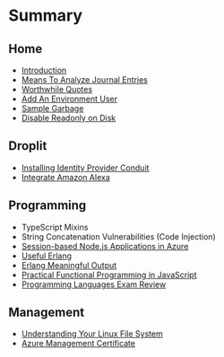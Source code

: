 # Summary

## Home

* [Introduction](README.md)
* [Means To Analyze Journal Entries ](means-to-analyze-journal-entries.md)
* [Worthwhile Quotes](worthwhile-quotes.md)
* [Add An Environment User](add-an-environment-user.md)
* [Sample Garbage](sample-garbage.md)
* [Disable Readonly on Disk](disable-readonly-on-disk.md)

## Droplit

* [Installing Identity Provider Conduit](droplit-installing-identity-provider-conduit.md)
* [Integrate Amazon Alexa](droplit-integrate-amazon-alexa.md)

## Programming

* TypeScript Mixins
* String Concatenation Vulnerabilities \(Code Injection\)
* [Session-based Node.js Applications in Azure ](stateful-nodejs-applications-in-azure.md)
* [Useful Erlang](useful-erlang-functions.md)
* [Erlang Meaningful Output](erlang-meaningful-output.md)
* [Practical Functional Programming in JavaScript](practical-functional-programming-in-javascript.md)
* [Programming Languages Exam Review](programming-languages-exam-review.md)

## Management

* [Understanding Your Linux File System](understanding-your-linux-file-system.md)
* [Azure Management Certificate](azure-management-certificate.md)

